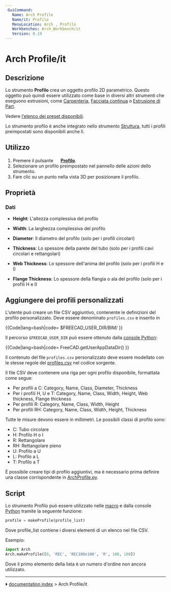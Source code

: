 ```yaml
---
 GuiCommand:
   Name: Arch Profile
   Name/it: Profilo
   MenuLocation: Arch , Profilo
   Workbenches: Arch_Workbench/it
   Version: 0.19
---
```


# Arch Profile/it


</div>



## Descrizione


<div class="mw-translate-fuzzy">

Lo strumento **Profilo** crea un oggetto profilo 2D parametrico. Questo oggetto può quindi essere utilizzato come base in diversi altri strumenti che eseguono estrusioni, come [Carpenteria](Arch_Frame/it.md), [Facciata continua](Arch_CurtainWall/it.md) o [Estrusione di Part](Part_Extrude/it.md).


</div>


<div class="mw-translate-fuzzy">

Vedere [l\'elenco dei preset disponibili](https://github.com/FreeCAD/FreeCAD/blob/master/src/Mod/Arch/Presets/profiles.csv).


</div>


<div class="mw-translate-fuzzy">

Lo strumento profilo è anche integrato nello strumento [Struttura](Arch_Structure/it.md), tutti i profili preimpostati sono disponibili anche lì.


</div>



## Utilizzo


<div class="mw-translate-fuzzy">

1.  Premere il pulsante **<img src="images/Arch_Profile.svg" width=16px> [Profilo](Arch_Profile/it.md)**.
2.  Selezionare un profilo preimpostato nel pannello delle azioni dello strumento.
3.  Fare clic su un punto nella vista 3D per posizionare il profilo.


</div>



## Proprietà



### Dati

-    **Height**: L\'altezza complessiva del profilo

-    **Width**: La larghezza complessiva del profilo

-    **Diameter**: Il diametro del profilo (solo per i profili circolari)

-    **Thickness**: Lo spessore della parete del tubo (solo per i profili cavi circolari e rettangolari)

-    **Web Thickness**: Lo spessore dell\'anima del profilo (solo per i profili H e I)

-    **Flange Thickness**: Lo spessore della flangia o ala del profilo (solo per i profili H e I)



## Aggiungere dei profili personalizzati 

L\'utente può creare un file CSV aggiuntivo, contenente le definizioni del profilo personalizzato. Deve essere denominato `profiles.csv` e inserito in


{{Code|lang=bash|code=
$FREECAD_USER_DIR/BIM/
}}

Il percorso `$FREECAD_USER_DIR` può essere ottenuto dalla [console Python](Python_console/it.md):


{{Code|lang=bash|code=
FreeCAD.getUserAppDataDir()
}}


<div class="mw-translate-fuzzy">

Il contenuto del file `profiles.csv` personalizzato deve essere modellato con le stesse regole del [profiles.csv](https://github.com/FreeCAD/FreeCAD/blob/master/src/Mod/Arch/Presets/profiles.csv) nel codice sorgente.


</div>

Il file CSV deve contenere una riga per ogni profilo disponibile, formattata come segue:


<div class="mw-translate-fuzzy">

-   Per profili a C: Category, Name, Class, Diameter, Thickness
-   Per i profili H, U e T: Category, Name, Class, Width, Height, Web thickness, Flange thickness
-   Per profili R: Category, Name, Class, Width, Height
-   Per profili RH: Category, Name, Class, Width, Height, Thickness


</div>


<div class="mw-translate-fuzzy">

Tutte le misure devono essere in millimetri. Le possibili classi di profilo sono:


</div>


<div class="mw-translate-fuzzy">

-   C: Tubo circolare
-   H: Profilo H o I
-   R: Rettangolare
-   RH: Rettangolare pieno
-   U: Profilo a U
-   L: Profilo a L
-   T: Profilo a T


</div>


<div class="mw-translate-fuzzy">

È possibile creare tipi di profilo aggiuntivi, ma è necessario prima definire una classe corrispondente in [ArchProfile.py](https://github.com/FreeCAD/FreeCAD/blob/master/src/Mod/Arch/ArchProfile.py).


</div>



## Script


<div class="mw-translate-fuzzy">

Lo strumento Profilo può essere utilizzato nelle [macro](macros/it.md) e dalla console [Python](Python/it.md) tramite la seguente funzione:


</div>


```python
profile = makeProfile(profile_list)
```


<div class="mw-translate-fuzzy">

Dove profile_list contiene i diversi elementi di un elenco nel file CSV.


</div>

Esempio:


```python
import Arch
Arch.makeProfile([0, 'REC', 'REC100x100', 'R', 100, 100])
```

Dove il primo elemento della lista è un numero d\'ordine non ancora utilizzato.


<div class="mw-translate-fuzzy">





</div>



---
⏵ [documentation index](../README.md) > Arch Profile/it
